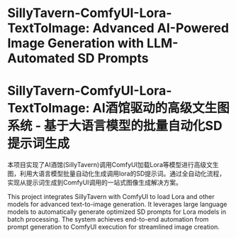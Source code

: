 # SillyTavern-ComfyUI-Lora-TextToImage: Advanced AI-Powered Image Generation with LLM-Automated SD Prompts
# SillyTavern-ComfyUI-Lora-TextToImage: AI酒馆驱动的高级文生图系统 - 基于大语言模型的批量自动化SD提示词生成

本项目实现了AI酒馆(SillyTavern)调用ComfyUI加载Lora等模型进行高级文生图，利用大语言模型批量自动化生成调用lora的SD提示词。通过全自动化流程，实现从提示词生成到ComfyUI调用的一站式图像生成解决方案。

This project integrates SillyTavern with ComfyUI to load Lora and other models for advanced text-to-image generation. It leverages large language models to automatically generate optimized SD prompts for Lora models in batch processing. The system achieves end-to-end automation from prompt generation to ComfyUI execution for streamlined image creation.
